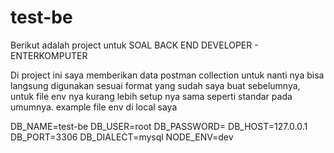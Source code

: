 # test-be

Berikut adalah project untuk SOAL BACK END DEVELOPER - ENTERKOMPUTER

Di project ini saya memberikan data postman collection untuk nanti nya bisa langsung digunakan sesuai format yang sudah saya buat sebelumnya, untuk file env nya kurang lebih setup nya sama seperti standar pada umumnya. example file env di local saya

DB_NAME=test-be
DB_USER=root
DB_PASSWORD=
DB_HOST=127.0.0.1
DB_PORT=3306
DB_DIALECT=mysql
NODE_ENV=dev
